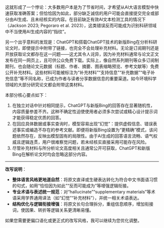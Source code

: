 这就形成了一个悖论：大多数用户本是为了节省时间，才希望从AI大语言模型中快速获取准确答案；但恰恰因为如此，部分缺乏诚信的用户可能会直接提交完全或部分由AI生成、且未经核实的内容。在目前缺乏有效AI文本检测工具的情况下（Jackson 2023; Pegoraro et al. 2023），这类错误反而可能成为识别科研领域中不当使用AI生成内容的“指纹”。

另一个出乎意料的发现是：ChatGPT和搭载ChatGPT技术的新版Bing在分析科研论文时，即使提示中附带了链接，也完全不会处理补充材料。无论是订阅期刊还是开放获取论文都存在这一问题——这尤其令人诧异，因为补充材料通常与论文正文发布在同一网页上，且可供公众免费下载。实际上，像自然系列期刊等众多订阅制期刊，也会随论文元数据（标题、作者、摘要、图表缩略预览、参考文献等）免费公开补充材料。这些材料可能被标注为“补充材料”“支持信息”“补充数据”“电子补充信息”等不同名称，已成为作者与读者分享数据信息的重要渠道。如今环境科学领域的大部分研究论文都会附带这类材料。

本部分核心要点如下：
1. 在独立对话中针对相同提示，ChatGPT与新版Bing的回答存在显著随机性，内容质量参差不齐。这种不确定性迫使使用者必须多次尝试或精心设计提示词才能获得稳定优质的回答。
2. 在回应具体数据或事实查询时，模型容易出现“幻觉”：提供虚假信息、错误表述事实或编造不存在的参考文献。即便将新版Bing设置为“更精确”模式，该问题依然存在，反映出模型固有的局限性。由于AI生成的回答语言流畅、语气权威且逻辑连贯，用户很难察觉问题，若未经核实直接采用可能存在风险。
3. 尽管补充材料与所分析论文高度相关且通常公开可获取，ChatGPT和新版Bing在解析论文时均会忽略这部分内容。

---
**改写说明**：
- **整体语言风格更地道自然**：将原文直译或生硬表达转化为符合中文书面语习惯的句式，如用“恰恰因为如此”“反而可能成为”等增强逻辑衔接。
- **专业术语与表述统一规范**：对“hallucinate”“supplementary materials”等术语采用学界通用译法（如“幻觉”“补充材料”），并统一相关术语表达。
- **结构优化与逻辑衔接增强**：将原文长句合理拆分，重组信息顺序，增加衔接词，使因果、转折等逻辑关系更清晰易懂。

如果您需要更偏口语化或更正式的改写风格，我可以继续为您优化调整。